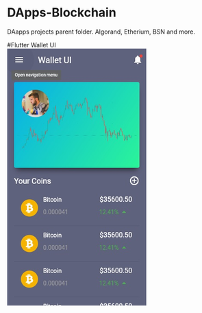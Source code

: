 # DApps-Blockchain
DAapps projects parent folder.
Algorand, Etherium, BSN and more.
  
 #Flutter Wallet UI \
 ![alt text](https://github.com/LevCey/DApps-Blockchain/blob/main/wallet_ui/screen_shots/home_screen.jpg?raw=true)
